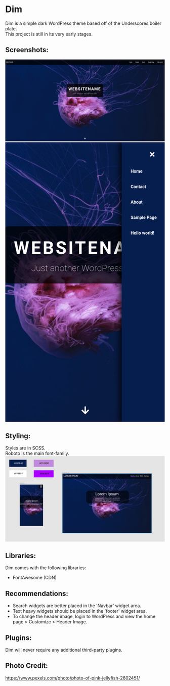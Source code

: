 # Dim
Dim is a simple dark WordPress theme based off of the Underscores boiler plate.  
This project is still in its very early stages.  

## Screenshots:
![Desktop screenshot of Dim](https://github.com/jwnukoski/Dim/blob/main/screenshot_desktop.png?raw=true "Dim desktop screenshot")  
![Mobile creenshot of Dim](https://github.com/jwnukoski/Dim/blob/main/screenshot_mobile.png?raw=true "Dim mobile screenshot")  

## Styling:
Styles are in SCSS.    
Roboto is the main font-family.  
![Mockup of Dim](https://github.com/jwnukoski/Dim/blob/main/mockup.png?raw=true "Dim Figma mockup")

## Libraries:  
Dim comes with the following libraries:  
- FontAwesome (CDN)  

## Recommendations:
- Search widgets are better placed in the 'Navbar' widget area.
- Text heavy widgets should be placed in the 'footer' widget area.
- To change the header image, login to WordPress and view the home page > Customize > Header Image.

## Plugins:  
Dim will never require any additional third-party plugins.  

## Photo Credit:
https://www.pexels.com/photo/photo-of-pink-jellyfish-2602451/  
